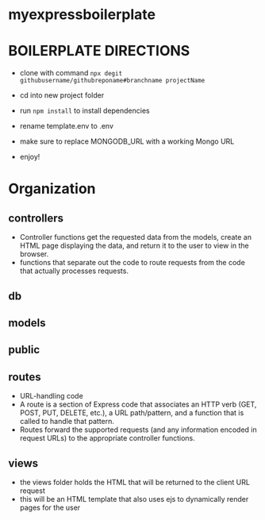 # myexpressboilerplate

# BOILERPLATE DIRECTIONS

- clone with command `npx degit githubusername/githubreponame#branchname projectName`

- cd into new project folder

- run `npm install` to install dependencies

- rename template.env to .env

- make sure to replace MONGODB_URL with a working Mongo URL

- enjoy!

# Organization
## controllers
* Controller functions get the requested data from the models, create an HTML page displaying the data, and return it to the user to view in the browser.
* functions that separate out the code to route requests from the code that actually processes requests.
## db
## models
## public
## routes
* URL-handling code
* A route is a section of Express code that associates an HTTP verb (GET, POST, PUT, DELETE, etc.), a URL path/pattern, and a function that is called to handle that pattern.
* Routes forward the supported requests (and any information encoded in request URLs) to the appropriate controller functions.
## views
* the views folder holds the HTML that will be returned to the client URL request 
* this will be an HTML template that also uses ejs to dynamically render pages for the user